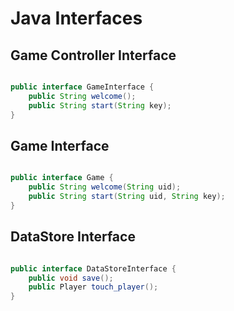Java Interfaces
===============

## Game Controller Interface
```java

public interface GameInterface {
    public String welcome();
    public String start(String key);
}

```

## Game Interface
```java

public interface Game {
    public String welcome(String uid);
    public String start(String uid, String key);
}

```



## DataStore Interface
```java

public interface DataStoreInterface {
    public void save();
    public Player touch_player();
}

```
